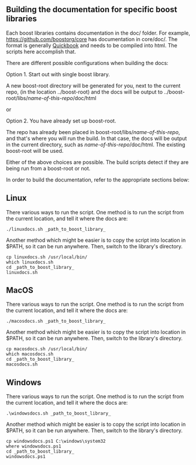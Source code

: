## Building the documentation for specific boost libraries

Each boost libraries contains documentation in the doc/ folder. For example, https://github.com/boostorg/core has documentation in core/doc/. The format is generally [Quickbook](https://www.boost.org/doc/libs/master/doc/html/quickbook.html) and needs to be compiled into html. The scripts here accomplish that.

There are different possible configurations when building the docs:

Option 1. Start out with single boost library.

A new boost-root directory will be generated for you, next to the current repo, (in the location ../boost-root)  and the docs will be output to ../boost-root/libs/_name-of-this-repo_/doc/html

or

Option 2. You have already set up boost-root.

The repo has already been placed in boost-root/libs/_name-of-this-repo_, and that's where you will run the build. In that case, the docs will be output in the current directory, such as _name-of-this-repo_/doc/html.  The existing boost-root will be used.

Either of the above choices are possible. The build scripts detect if they are being run from a boost-root or not.

In order to build the documentation, refer to the appropriate sections below:

## Linux

There various ways to run the script. One method is to run the script from the current location, and tell it where the docs are:
```
./linuxdocs.sh _path_to_boost_library_
```
Another method which might be easier is to copy the script into location in $PATH, so it can be run anywhere. Then, switch to the library's directory.
```
cp linuxdocs.sh /usr/local/bin/
which linuxdocs.sh
cd _path_to_boost_library_
linuxdocs.sh
```

## MacOS

There various ways to run the script. One method is to run the script from the current location, and tell it where the docs are:
```
./macosdocs.sh _path_to_boost_library_
```
Another method which might be easier is to copy the script into location in $PATH, so it can be run anywhere. Then, switch to the library's directory.
```
cp macosdocs.sh /usr/local/bin/
which macosdocs.sh
cd _path_to_boost_library_
macosdocs.sh
```

## Windows

There various ways to run the script. One method is to run the script from the current location, and tell it where the docs are:
```
.\windowsdocs.sh _path_to_boost_library_
```
Another method which might be easier is to copy the script into location in $PATH, so it can be run anywhere. Then, switch to the library's directory.
```
cp windowsdocs.ps1 C:\windows\system32
where windowsdocs.ps1
cd _path_to_boost_library_
windowsdocs.ps1
```
